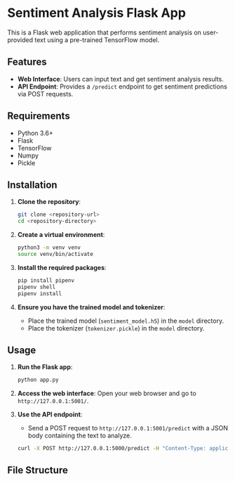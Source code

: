 # Sentiment Analysis Flask App

This is a Flask web application that performs sentiment analysis on user-provided text using a pre-trained TensorFlow model.

## Features

- **Web Interface**: Users can input text and get sentiment analysis results.
- **API Endpoint**: Provides a `/predict` endpoint to get sentiment predictions via POST requests.

## Requirements

- Python 3.6+
- Flask
- TensorFlow
- Numpy
- Pickle

## Installation

1. **Clone the repository**:
    ```bash
    git clone <repository-url>
    cd <repository-directory>
    ```

2. **Create a virtual environment**:
    ```bash
    python3 -m venv venv
    source venv/bin/activate
    ```

3. **Install the required packages**:
    ```bash
    pip install pipenv
    pipenv shell
    pipenv install
    ```

4. **Ensure you have the trained model and tokenizer**:
    - Place the trained model (`sentiment_model.h5`) in the `model` directory.
    - Place the tokenizer (`tokenizer.pickle`) in the `model` directory.

## Usage

1. **Run the Flask app**:
    ```bash
    python app.py
    ```

2. **Access the web interface**:
    Open your web browser and go to `http://127.0.0.1:5001/`.

3. **Use the API endpoint**:
    - Send a POST request to `http://127.0.0.1:5001/predict` with a JSON body containing the text to analyze.
    ```bash
    curl -X POST http://127.0.0.1:5000/predict -H "Content-Type: application/json" -d '{"text": "Your text here"}'
    ```

## File Structure
